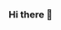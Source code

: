 ### Hi there 👋

<!--
**mahhsx/mahhsx** is a ✨ _special_ ✨ repository because its `README.md` (this file) appears on your GitHub profile.

Here are some ideas to get you started:

- 🔭 I’m currently working on Alura
- 😄 Pronouns: She/Her
